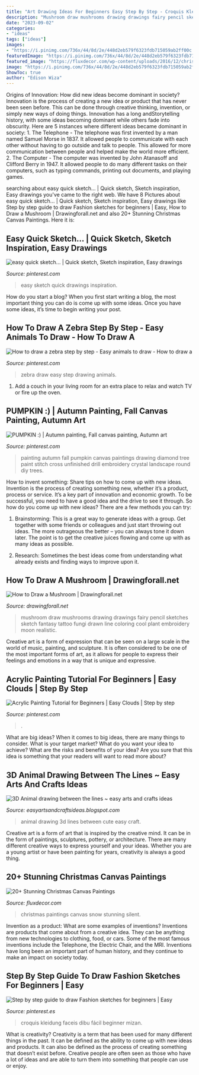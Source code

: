 ```yaml
---
title: "Art Drawing Ideas For Beginners Easy Step By Step - Croquis Kleidung Faceis Dibu Fácil Beginner Mizan"
description: "Mushroom draw mushrooms drawing drawings fairy pencil sketches sketch fantasy tattoo fungi drawn line coloring cool plant embroidery moon realistic"
date: "2023-09-02"
categories:
- "ideas"
tags: ["ideas"]
images:
- "https://i.pinimg.com/736x/44/8d/2e/448d2eb579f6323fdb715059ab2ff00c.jpg"
featuredImage: "https://i.pinimg.com/736x/44/8d/2e/448d2eb579f6323fdb715059ab2ff00c.jpg"
featured_image: "https://fluxdecor.com/wp-content/uploads/2016/12/christmas-canvas-paintings/4-christmas-canvas-paintings.jpg"
image: "https://i.pinimg.com/736x/44/8d/2e/448d2eb579f6323fdb715059ab2ff00c.jpg"
ShowToc: true
author: "Edison Wiza"
---
```



Origins of Innovation: How did new ideas become dominant in society?
Innovation is the process of creating a new idea or product that has never been seen before. This can be done through creative thinking, invention, or simply new ways of doing things. Innovation has a long andStorytelling history, with some ideas becoming dominant while others fade into obscurity. Here are 5 instances where different ideas became dominant in society: 1. The Telephone - The telephone was first invented by a man named Samuel Morse in 1837. It allowed people to communicate with each other without having to go outside and talk to people. This allowed for more communication between people and helped make the world more efficient. 2. The Computer - The computer was invented by John Atanasoff and Clifford Berry in 1947. It allowed people to do many different tasks on their computers, such as typing commands, printing out documents, and playing games.

	

		
searching about easy quick sketch... | Quick sketch, Sketch inspiration, Easy drawings you've came to the right web. We have 8 Pictures about easy quick sketch... | Quick sketch, Sketch inspiration, Easy drawings like Step by step guide to draw Fashion sketches for beginners | Easy, How to Draw a Mushroom | Drawingforall.net and also 20+ Stunning Christmas Canvas Paintings. Here it is:
		
    
## Easy Quick Sketch... | Quick Sketch, Sketch Inspiration, Easy Drawings

<img loading=lazy src="https://i.pinimg.com/736x/02/ae/78/02ae78c7aa716c8e5c8551a70b28fdbd.jpg" onerror="this.onerror=null;this.src='https://tse2.mm.bing.net/th?id=OIP.a0jLrsjyHAXp1YLCLwB2HQHaJ4&amp;pid=15.1';" alt="easy quick sketch... | Quick sketch, Sketch inspiration, Easy drawings">

_Source: pinterest.com_

>easy sketch quick drawings inspiration. 

	

How do you start a blog?
When you first start writing a blog, the most important thing you can do is come up with some ideas. Once you have some ideas, it’s time to begin writing your post.

    
## How To Draw A Zebra Step By Step - Easy Animals To Draw - How To Draw A

<img loading=lazy src="https://i.pinimg.com/736x/57/06/f3/5706f3ded91cd2844fa481499c05d9af.jpg" onerror="this.onerror=null;this.src='https://tse4.mm.bing.net/th?id=OIP.mP4hfTTrVk9G94WnX843pwHaEK&amp;pid=15.1';" alt="How to draw a zebra step by step - Easy animals to draw - How to draw a">

_Source: pinterest.com_

>zebra draw easy step drawing animals. 

	

1. Add a couch in your living room for an extra place to relax and watch TV or fire up the oven.

    
## PUMPKIN :) | Autumn Painting, Fall Canvas Painting, Autumn Art

<img loading=lazy src="https://i.pinimg.com/736x/73/f8/d0/73f8d0a3e0daf201fbb893569a2b938c--painting-pumpkins-autumn-painting.jpg" onerror="this.onerror=null;this.src='https://tse2.mm.bing.net/th?id=OIP.iwrl4GitDXSphgOyOThKZgAAAA&amp;pid=15.1';" alt="PUMPKIN :) | Autumn painting, Fall canvas painting, Autumn art">

_Source: pinterest.com_

>painting autumn fall pumpkin canvas paintings drawing diamond tree paint stitch cross unfinished drill embroidery crystal landscape round diy trees. 

	

How to invent something: Share tips on how to come up with new ideas.
Invention is the process of creating something new, whether it’s a product, process or service. It’s a key part of innovation and economic growth. To be successful, you need to have a good idea and the drive to see it through.
So how do you come up with new ideas? There are a few methods you can try:

1. Brainstorming: This is a great way to generate ideas with a group. Get together with some friends or colleagues and just start throwing out ideas. The more outrageous the better – you can always tone it down later. The point is to get the creative juices flowing and come up with as many ideas as possible.

2. Research: Sometimes the best ideas come from understanding what already exists and finding ways to improve upon it.

    
## How To Draw A Mushroom | Drawingforall.net

<img loading=lazy src="https://www.drawingforall.net/wp-content/uploads/2015/03/How-to-draw-a-mushroom.jpg" onerror="this.onerror=null;this.src='https://tse3.mm.bing.net/th?id=OIP.jNWXsUELpY_B7WViaH771gHaHa&amp;pid=15.1';" alt="How to Draw a Mushroom | Drawingforall.net">

_Source: drawingforall.net_

>mushroom draw mushrooms drawing drawings fairy pencil sketches sketch fantasy tattoo fungi drawn line coloring cool plant embroidery moon realistic. 

	

Creative art is a form of expression that can be seen on a large scale in the world of music, painting, and sculpture. It is often considered to be one of the most important forms of art, as it allows for people to express their feelings and emotions in a way that is unique and expressive.

    
## Acrylic Painting Tutorial For Beginners | Easy Clouds | Step By Step

<img loading=lazy src="https://i.pinimg.com/736x/44/8d/2e/448d2eb579f6323fdb715059ab2ff00c.jpg" onerror="this.onerror=null;this.src='https://tse3.mm.bing.net/th?id=OIP.sX-rQ1KItryRyIL8qUfDpAHaLH&amp;pid=15.1';" alt="Acrylic Painting Tutorial for Beginners | Easy Clouds | Step by step">

_Source: pinterest.com_

>. 

	

What are big ideas?
When it comes to big ideas, there are many things to consider. What is your target market? What do you want your idea to achieve? What are the risks and benefits of your idea? Are you sure that this idea is something that your readers will want to read more about?

    
## 3D Animal Drawing Between The Lines ~ Easy Arts And Crafts Ideas

<img loading=lazy src="https://2.bp.blogspot.com/-FkZKU9o7gpQ/Viwd9Vwf9jI/AAAAAAAAQYs/EEtcZ6SOxZw/s1600/cute%2Banimal%2Bdrawing9.jpg" onerror="this.onerror=null;this.src='https://tse4.mm.bing.net/th?id=OIP.uJ5cH4-YrW0AkH1wcL7MDAHaJ3&amp;pid=15.1';" alt="3D Animal drawing between the lines ~ easy arts and crafts ideas">

_Source: easyartsandcraftsideas.blogspot.com_

>animal drawing 3d lines between cute easy craft. 

	

Creative art is a form of art that is inspired by the creative mind. It can be in the form of paintings, sculptures, pottery, or architecture. There are many different creative ways to express yourself and your ideas. Whether you are a young artist or have been painting for years, creativity is always a good thing.

    
## 20+ Stunning Christmas Canvas Paintings

<img loading=lazy src="https://fluxdecor.com/wp-content/uploads/2016/12/christmas-canvas-paintings/4-christmas-canvas-paintings.jpg" onerror="this.onerror=null;this.src='https://tse1.mm.bing.net/th?id=OIP.zHBcYno4lPKcd8sLarLK8wHaJi&amp;pid=15.1';" alt="20+ Stunning Christmas Canvas Paintings">

_Source: fluxdecor.com_

>christmas paintings canvas snow stunning silent. 

	

Invention as a product: What are some examples of inventions?
Inventions are products that come about from a creative idea. They can be anything from new technologies to clothing, food, or cars. Some of the most famous inventions include the Telephone, the Electric Chair, and the MRI. Inventions have long been an important part of human history, and they continue to make an impact on society today.

    
## Step By Step Guide To Draw Fashion Sketches For Beginners | Easy

<img loading=lazy src="https://i.pinimg.com/736x/24/a9/67/24a967bd229d636cbe7f78466ef59ca8.jpg" onerror="this.onerror=null;this.src='https://tse1.mm.bing.net/th?id=OIP.bOSNKKsJFS2dtO3kv6KWEQHaLw&amp;pid=15.1';" alt="Step by step guide to draw Fashion sketches for beginners | Easy">

_Source: pinterest.es_

>croquis kleidung faceis dibu fácil beginner mizan. 

	

What is creativity?
Creativity is a term that has been used for many different things in the past. It can be defined as the ability to come up with new ideas and products. It can also be defined as the process of creating something that doesn’t exist before. Creative people are often seen as those who have a lot of ideas and are able to turn them into something that people can use or enjoy.

